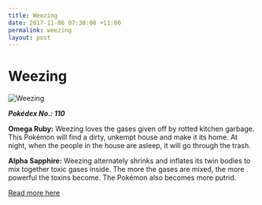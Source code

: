 ```yaml
---
title: Weezing
date: 2017-11-06 07:38:00 +11:00
permalink: weezing
layout: post
---
```


# Weezing

![Weezing](https://assets.pokemon.com/assets/cms2/img/pokedex/full/110.png)

**_Pokédex No.: 110_**

**Omega Ruby:** Weezing loves the gases given off by rotted kitchen garbage. This Pokémon will find a dirty, unkempt house and make it its home. At night, when the people in the house are asleep, it will go through the trash.

**Alpha Sapphire:** Weezing alternately shrinks and inflates its twin bodies to mix together toxic gases inside. The more the gases are mixed, the more powerful the toxins become. The Pokémon also becomes more putrid.

[Read more here](https://www.pokemon.com/au/pokedex/weezing)